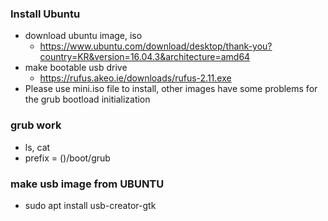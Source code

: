 ### Install Ubuntu
- download ubuntu image, iso
  - https://www.ubuntu.com/download/desktop/thank-you?country=KR&version=16.04.3&architecture=amd64
- make bootable usb drive
  - https://rufus.akeo.ie/downloads/rufus-2.11.exe
- Please use mini.iso file to install, other images have some problems for the grub bootload initialization

### grub work
- ls, cat
- prefix = ()/boot/grub

### make usb image from UBUNTU
- sudo apt install usb-creator-gtk 
